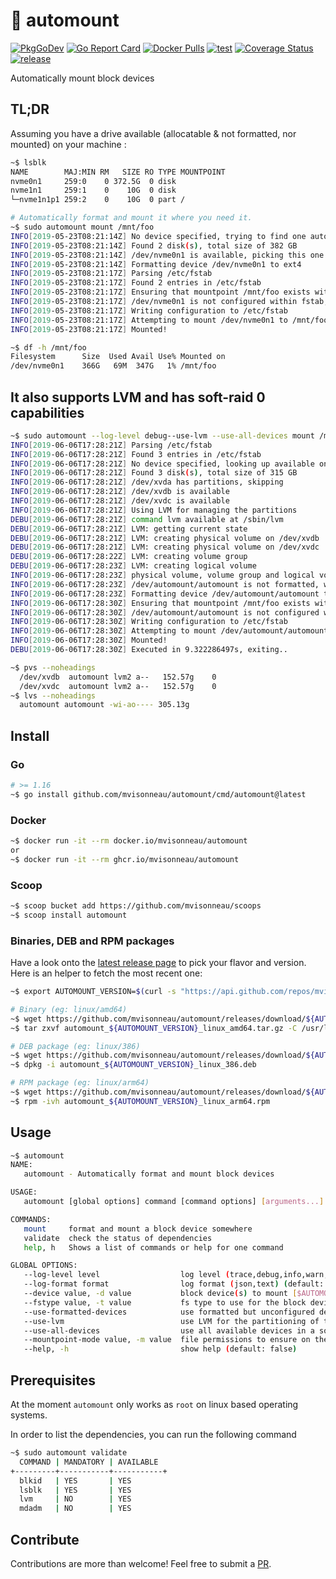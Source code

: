# 🗻 automount

[![PkgGoDev](https://pkg.go.dev/badge/github.com/mvisonneau/automount)](https://pkg.go.dev/mod/github.com/mvisonneau/automount)
[![Go Report Card](https://goreportcard.com/badge/github.com/mvisonneau/automount)](https://goreportcard.com/report/github.com/mvisonneau/automount)
[![Docker Pulls](https://img.shields.io/docker/pulls/mvisonneau/automount.svg)](https://hub.docker.com/r/mvisonneau/automount/)
[![test](https://github.com/mvisonneau/automount/actions/workflows/test.yml/badge.svg)](https://github.com/mvisonneau/automount/actions/workflows/test.yml)
[![Coverage Status](https://coveralls.io/repos/github/mvisonneau/automount/badge.svg?branch=main)](https://coveralls.io/github/mvisonneau/automount?branch=main)
[![release](https://github.com/mvisonneau/automount/actions/workflows/release.yml/badge.svg)](https://github.com/mvisonneau/automount/actions/workflows/release.yml)

Automatically mount block devices

## TL;DR

Assuming you have a drive available (allocatable & not formatted, nor mounted) on your machine :

```bash
~$ lsblk
NAME        MAJ:MIN RM   SIZE RO TYPE MOUNTPOINT
nvme0n1     259:0    0 372.5G  0 disk
nvme1n1     259:1    0    10G  0 disk
└─nvme1n1p1 259:2    0    10G  0 part /

# Automatically format and mount it where you need it.
~$ sudo automount mount /mnt/foo
INFO[2019-05-23T08:21:14Z] No device specified, trying to find one automatically
INFO[2019-05-23T08:21:14Z] Found 2 disk(s), total size of 382 GB
INFO[2019-05-23T08:21:14Z] /dev/nvme0n1 is available, picking this one!
INFO[2019-05-23T08:21:14Z] Formatting device /dev/nvme0n1 to ext4
INFO[2019-05-23T08:21:17Z] Parsing /etc/fstab
INFO[2019-05-23T08:21:17Z] Found 2 entries in /etc/fstab
INFO[2019-05-23T08:21:17Z] Ensuring that mountpoint /mnt/foo exists with correct permissions (493)
INFO[2019-05-23T08:21:17Z] /dev/nvme0n1 is not configured within fstab, appending configuration
INFO[2019-05-23T08:21:17Z] Writing configuration to /etc/fstab
INFO[2019-05-23T08:21:17Z] Attempting to mount /dev/nvme0n1 to /mnt/foo
INFO[2019-05-23T08:21:17Z] Mounted!

~$ df -h /mnt/foo
Filesystem      Size  Used Avail Use% Mounted on
/dev/nvme0n1    366G   69M  347G   1% /mnt/foo
```

## It also supports LVM and has soft-raid 0 capabilities

```bash
~$ sudo automount --log-level debug--use-lvm --use-all-devices mount /mnt/foo
INFO[2019-06-06T17:28:21Z] Parsing /etc/fstab
INFO[2019-06-06T17:28:21Z] Found 3 entries in /etc/fstab
INFO[2019-06-06T17:28:21Z] No device specified, looking up available ones
INFO[2019-06-06T17:28:21Z] Found 3 disk(s), total size of 315 GB
INFO[2019-06-06T17:28:21Z] /dev/xvda has partitions, skipping
INFO[2019-06-06T17:28:21Z] /dev/xvdb is available
INFO[2019-06-06T17:28:21Z] /dev/xvdc is available
INFO[2019-06-06T17:28:21Z] Using LVM for managing the partitions
DEBU[2019-06-06T17:28:21Z] command lvm available at /sbin/lvm
DEBU[2019-06-06T17:28:21Z] LVM: getting current state
DEBU[2019-06-06T17:28:21Z] LVM: creating physical volume on /dev/xvdb
DEBU[2019-06-06T17:28:21Z] LVM: creating physical volume on /dev/xvdc
DEBU[2019-06-06T17:28:22Z] LVM: creating volume group
DEBU[2019-06-06T17:28:23Z] LVM: creating logical volume
INFO[2019-06-06T17:28:23Z] physical volume, volume group and logical volume created, using this as a device
INFO[2019-06-06T17:28:23Z] /dev/automount/automount is not formatted, will format it.
INFO[2019-06-06T17:28:23Z] Formatting device /dev/automount/automount to ext4
INFO[2019-06-06T17:28:30Z] Ensuring that mountpoint /mnt/foo exists with correct permissions (493)
INFO[2019-06-06T17:28:30Z] /dev/automount/automount is not configured within fstab, appending configuration
INFO[2019-06-06T17:28:30Z] Writing configuration to /etc/fstab
INFO[2019-06-06T17:28:30Z] Attempting to mount /dev/automount/automount to /mnt/foo
INFO[2019-06-06T17:28:30Z] Mounted!
DEBU[2019-06-06T17:28:30Z] Executed in 9.322286497s, exiting..

~$ pvs --noheadings
  /dev/xvdb  automount lvm2 a--   152.57g    0
  /dev/xvdc  automount lvm2 a--   152.57g    0
~$ lvs --noheadings
  automount automount -wi-ao---- 305.13g
```

## Install

### Go

```bash
# >= 1.16
~$ go install github.com/mvisonneau/automount/cmd/automount@latest
```

### Docker

```bash
~$ docker run -it --rm docker.io/mvisonneau/automount
or
~$ docker run -it --rm ghcr.io/mvisonneau/automount
```

### Scoop

```bash
~$ scoop bucket add https://github.com/mvisonneau/scoops
~$ scoop install automount
```

### Binaries, DEB and RPM packages

Have a look onto the [latest release page](https://github.com/mvisonneau/automount/releases/latest) to pick your flavor and version. Here is an helper to fetch the most recent one:

```bash
~$ export AUTOMOUNT_VERSION=$(curl -s "https://api.github.com/repos/mvisonneau/automount/releases/latest" | grep '"tag_name":' | sed -E 's/.*"([^"]+)".*/\1/')
```

```bash
# Binary (eg: linux/amd64)
~$ wget https://github.com/mvisonneau/automount/releases/download/${AUTOMOUNT_VERSION}/automount_${AUTOMOUNT_VERSION}_linux_amd64.tar.gz
~$ tar zxvf automount_${AUTOMOUNT_VERSION}_linux_amd64.tar.gz -C /usr/local/bin

# DEB package (eg: linux/386)
~$ wget https://github.com/mvisonneau/automount/releases/download/${AUTOMOUNT_VERSION}/automount_${AUTOMOUNT_VERSION}_linux_386.deb
~$ dpkg -i automount_${AUTOMOUNT_VERSION}_linux_386.deb

# RPM package (eg: linux/arm64)
~$ wget https://github.com/mvisonneau/automount/releases/download/${AUTOMOUNT_VERSION}/automount_${AUTOMOUNT_VERSION}_linux_arm64.rpm
~$ rpm -ivh automount_${AUTOMOUNT_VERSION}_linux_arm64.rpm
```

## Usage

```bash
~$ automount
NAME:
   automount - Automatically format and mount block devices

USAGE:
   automount [global options] command [command options] [arguments...]

COMMANDS:
   mount     format and mount a block device somewhere
   validate  check the status of dependencies
   help, h   Shows a list of commands or help for one command

GLOBAL OPTIONS:
   --log-level level                  log level (trace,debug,info,warn,fatal,panic) (default: "info") [$AUTOMOUNT_LOG_LEVEL]
   --log-format format                log format (json,text) (default: "text") [$AUTOMOUNT_LOG_FORMAT]
   --device value, -d value           block device(s) to mount [$AUTOMOUNT_DEVICES]
   --fstype value, -t value           fs type to use for the block device to mount (default: "ext4") [$AUTOMOUNT_FSTYPE]
   --use-formatted-devices            use formatted but unconfigured devices (will reformat them!) (default: false) [$AUTOMOUNT_USE_FORMATTED_DEVICES]
   --use-lvm                          use LVM for the partitioning of the block devices (default: false) [$AUTOMOUNT_USE_LVM]
   --use-all-devices                  use all available devices in a soft-raid fashion (requires --use-lvm as well) (default: false) [$AUTOMOUNT_USE_ALL_DEVICES]
   --mountpoint-mode value, -m value  file permissions to ensure on the mountpoint (default: 493) [$AUTOMOUNT_MOUNTPOINT_MODE]
   --help, -h                         show help (default: false)
```

## Prerequisites

At the moment `automount` only works as `root` on linux based operating systems.

In order to list the dependencies, you can run the following command

```bash
~$ sudo automount validate
  COMMAND | MANDATORY | AVAILABLE
+---------+-----------+-----------+
  blkid   | YES       | YES
  lsblk   | YES       | YES
  lvm     | NO        | YES
  mdadm   | NO        | YES
```

## Contribute

Contributions are more than welcome! Feel free to submit a [PR](https://github.com/mvisonneau/automount/pulls).

